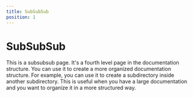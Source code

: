 ```yaml
---
title: SubSubSub
position: 1
---
```


# SubSubSub

This is a subsubsub page. It's a fourth level page in the documentation structure. You can use it to create a more organized documentation structure. For example, you can use it to create a subdirectory inside another subdirectory. This is useful when you have a large documentation and you want to organize it in a more structured way.